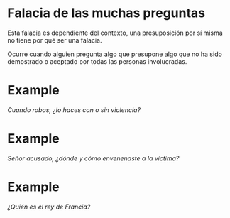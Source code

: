 # Falacia de las muchas preguntas

Esta falacia es dependiente del contexto, una presuposición por sí misma no tiene por qué ser una falacia.

Ocurre cuando alguien pregunta algo que presupone algo que no ha sido demostrado o aceptado por todas las personas involucradas.

# Example

*Cuando robas, ¿lo haces con o sin violencia?*

# Example

*Señor acusado, ¿dónde y cómo envenenaste a la víctima?*

# Example

*¿Quién es el rey de Francia?*
